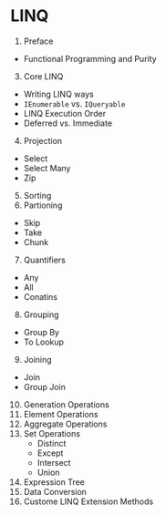 # LINQ

01. Preface
   - Functional Programming and Purity
3. Core LINQ
  - Writing LINQ ways
  - `IEnumerable` vs. `IQueryable`
  - LINQ Execution Order
  - Deferred vs. Immediate
4. Projection
  - Select
  - Select Many
  - Zip
5. Sorting
6. Partioning
  - Skip
  - Take
  - Chunk
7. Quantifiers
  - Any
  - All
  - Conatins
8. Grouping
  - Group By
  - To Lookup
9. Joining
  - Join
  - Group Join
10. Generation Operations
11. Element Operations
12. Aggregate Operations
13. Set Operations
    - Distinct
    - Except
    - Intersect
    - Union
14. Expression Tree
15. Data Conversion
16. Custome LINQ Extension Methods
